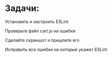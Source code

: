 # Задачи:
Установить и настроить ESLint

Проверьте файл cart.js на ошибки

Сделайте скриншот и пришлите его

Исправить все ошибки на которые укажет ESLint